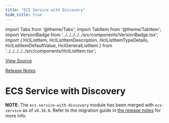 ```yaml
---
title: "ECS Service with Discovery"
hide_title: true
---
```


import Tabs from '@theme/Tabs';
import TabItem from '@theme/TabItem';
import VersionBadge from '../../../../../src/components/VersionBadge.tsx';
import { HclListItem, HclListItemDescription, HclListItemTypeDetails, HclListItemDefaultValue, HclGeneralListItem } from '../../../../../src/components/HclListItem.tsx';

<a href="https://github.com/gruntwork-io/terraform-aws-ecs/tree/main/modules%2Fecs-service-with-discovery" className="link-button" title="View the source code for this module in GitHub.">View Source</a>

<a href="https://github.com/gruntwork-io/terraform-aws-ecs/releases?q=" className="link-button" title="Release notes for only the service catalog versions which impacted this service.">Release Notes</a>

# ECS Service with Discovery

**NOTE**: The `ecs-service-with-discovery` module has been merged with `ecs-service` as of `v0.16.0`. Refer to the migration
guide in [the release notes](https://github.com/gruntwork-io/terraform-aws-ecs/releases/tag/v0.16.0) for more info.


<!-- ##DOCS-SOURCER-START
{
  "originalSources": [
    "https://github.com/gruntwork-io/terraform-aws-ecs/tree/modules%2Fecs-service-with-discovery%2Freadme.md",
    "https://github.com/gruntwork-io/terraform-aws-ecs/tree/modules%2Fecs-service-with-discovery%2Fvariables.tf",
    "https://github.com/gruntwork-io/terraform-aws-ecs/tree/modules%2Fecs-service-with-discovery%2Foutputs.tf"
  ],
  "sourcePlugin": "module-catalog-api",
  "hash": "daf0680dd367df72b00ceb9cfa8ff444"
}
##DOCS-SOURCER-END -->
